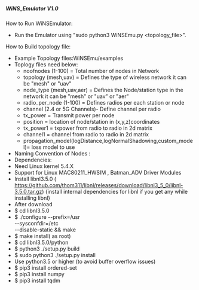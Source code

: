 ##### WiNS_Emulator V1.0 #########

How to Run WiNSEmulator:
- Run the Emulator using "sudo python3 WiNSEmu.py <topology_file>".

How to Build topology file:
- Example Topology files:WiNSEmu/examples
- Toplogy files need below:
    - noofnodes (1-100) = Total number of nodes in Network
    - topology  (mesh,uav) = Defines the type of wireless network it can be "mesh" or "uav"
    - node_type (mesh,uav,aer) = Defines the Node/station type in the network it can be "mesh" or "uav" or "aer"
    - radio_per_node (1-100) = Defines radios per each station or node 
    - channel (2.4 or 5G Channels)- Define channel per radio
    - tx_power = Transmit power per node
    - position = location of node/station in (x,y,z)coordinates
    - tx_power1 = txpower from radio to radio in 2d matrix
    - channel1 = channel from radio to radio in 2d matrix
    - propagation_model(logDistance,logNormalShadowing,custom_model)= loss model to use 
- Naming Convention of Nodes :
- Dependencies:
- Need Linux kernel 5.4.X 
- Support for Linux MAC80211_HWSIM , Batman_ADV Driver Modules  
- Install libnl3.5.0 ( https://github.com/thom311/libnl/releases/download/libnl3_5_0/libnl-3.5.0.tar.gz) {install internal dependencies for libnl if you get any while installing libnl}
- After download
- $ cd libnl3.5.0
- $ ./configure --prefix=/usr     \
            --sysconfdir=/etc \
            --disable-static  && make
- $ make install( as root)
- $ cd libnl3.5.0/python
- $ python3 ./setup.py build
- $ sudo python3 ./setup.py install
- Use python3.5 or higher (to avoid buffer overflow issues)
- $ pip3 install ordered-set
- $ pip3 install numpy
- $ pip3 install tqdm
